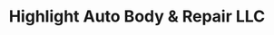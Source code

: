 ---
title: "Highlight Auto Body & Repair LLC"
url: /portland/highlight-auto-body-and-repair-llc/
shop: car repair
---